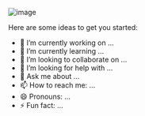 
![image](https://user-images.githubusercontent.com/81235820/142648886-70493cb5-de33-41d9-a480-a10e8726fa1c.png)





Here are some ideas to get you started:

- 🔭 I’m currently working on ...
- 🌱 I’m currently learning ...
- 👯 I’m looking to collaborate on ...
- 🤔 I’m looking for help with ...
- 💬 Ask me about ...
- 📫 How to reach me: ...
- 😄 Pronouns: ...
- ⚡ Fun fact: ...

